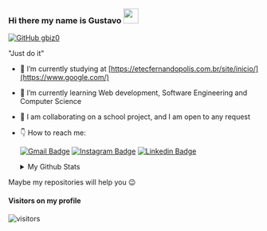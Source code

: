 ### Hi there my name is Gustavo <img src="https://media.giphy.com/media/hvRJCLFzcasrR4ia7z/giphy.gif" width="30px"> 

[![GitHub gbiz0](https://img.shields.io/github/followers/gbiz0?label=follow&style=social)](https://github.com/gbiz0)
  
  "Just do it"
  
- 🔭 I’m currently studying at [https://etecfernandopolis.com.br/site/inicio/](https://www.google.com/)
- 🌱 I’m currently learning Web development, Software Engineering and Computer Science
- 👯 I am collaborating on a school project, and I am open to any request
- 👇 How to reach me:

    [![Gmail Badge](https://img.shields.io/badge/-gustavo.jardim@etec.sp.gov.br-purple?style=flat-square&logo=Gmail&logoColor=white&link=mailto:gustavo.jardim@etec.sp.gov.br)](mailto:gustavo.jardim@etec.sp.gov.br)
     [![Instagram Badge](https://img.shields.io/badge/-Instagram-purple?style=flat-square&logo=Instagram&logoColor=white&link=https://www.instagram.com/gustavo_bizo)](https://www.instagram.com/gustavo_bizo/)
     [![Linkedin Badge](https://img.shields.io/badge/-Linkedin-purple?style=flat-square&logo=Linkedin&logoColor=white&link=https://www.linkedin.com/in/gustavo-bizo-jardim-0b082319a/)](https://www.linkedin.com/in/gustavo-bizo-jardim-0b082319a/) 
     
     <details>
  <summary>My Github Stats</summary>
  <br>

  <p align="center">
    <img align="center" src="https://github-readme-stats.vercel.app/api?username=gbiz0&&show_icons=true&theme=dracula" alt="Gustavo Bizo Jardim's Github Stats" alt="Gustavo Bizo Jardim's Github Status" />
  </p>
</details> 

Maybe my repositories will help you 😉

#### **Visitors on my profile**
![visitors](https://visitor-badge.laobi.icu/badge?page_id=gbiz0)

